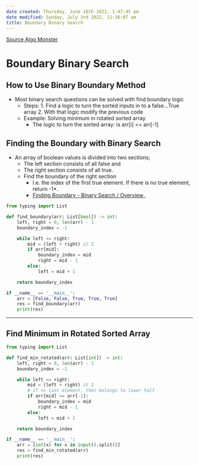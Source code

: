 ```yaml
---
date created: Thursday, June 16th 2022, 1:47:45 pm
date modified: Sunday, July 3rd 2022, 11:36:07 am
title: Boundary Binary Search
---
```


[Source Algo Monster](https://algo.monster/problems/binary_search_boundary)

# Boundary Binary Search

## How to Use Binary Boundary Method

* Most binary search questions can be solved with find boundary logic
	* Steps:
		  1. Find a logic to turn the sorted inputs in to a false…True array
		  2. With that logic modify the previous code
	* Example: Solving minimum in rotated sorted array
		* The logic to turn the sorted array: is arr[i] <= arr[-1]

## Finding the Boundary with Binary Search

- An array of boolean values is divided into two sections;
	- The left section consists of all false and
	- The right section consists of all true.
  * Find the boundary of the right section
	  * I.e. the index of the first true element. If there is no true element, return -1*.
	  * [Finding Boundary - Binary Search / Overview](https://algo.monster/problems/binary_search_boundary)_

```python
from typing import List

def find_boundary(arr: List[bool]) -> int:
    left, right = 0, len(arr) - 1
    boundary_index = -1

    while left <= right:
        mid = (left + right) // 2
        if arr[mid]:
            boundary_index = mid
            right = mid - 1
        else:
            left = mid + 1

    return boundary_index

if __name__ == '__main__':
    arr = [False, False, True, True, True]
    res = find_boundary(arr)
    print(res)
```  

----

## Find Minimum in Rotated Sorted Array

```python
from typing import List

def find_min_rotated(arr: List[int]) -> int:
    left, right = 0, len(arr) - 1
    boundary_index = -1

    while left <= right:
        mid = (left + right) // 2
        # if <= last element, then belongs to lower half
        if arr[mid] <= arr[-1]:
            boundary_index = mid
            right = mid - 1
        else:
            left = mid + 1

    return boundary_index

if __name__ == '__main__':
    arr = [int(x) for x in input().split()]
    res = find_min_rotated(arr)
    print(res)
```  
